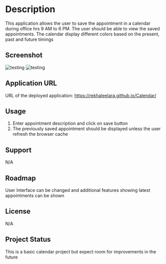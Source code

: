 # Description

This application allows the user to save the appointment in a calendar during office hrs 9 AM to 6 PM. 
The user should be able to view the saved appointments.
The calendar display different colors based on the present, past and future timings

## Screenshot
![testing](./Develop/assets/images/screenshot1.png)
![testing](./Develop/assets/images/screenshot2.png)

## Application URL

URL of the deployed application: https://rekhaleelara.github.io/Calendar/

## Usage

1. Enter appointment description and click on save button
2. The previously saved appointment should be displayed unless the user refresh the browser cache

## Support

N/A

## Roadmap

User Interface can be changed and additional features showing latest appointments can be shown

## License

N/A

## Project Status

This is a basic calendar project but expect room for improvements in the future

